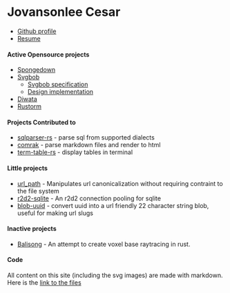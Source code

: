 # Jovansonlee Cesar

- [Github profile](https://github.com/ivanceras)
- [Resume](md/Resume.md)

#### Active Opensource projects

- [Spongedown](md/Spongedown.md)
- [Svgbob](md/Svgbob.md)
    - [Svgbob specification](md/Svgbob/Specification.md)
    - [Design implementation](md/Svgbob/Design-Implementation.md)
- [Diwata](md/Diwata.md)
- [Rustorm](md/Rustorm.md)

#### Projects Contributed to
- [sqlparser-rs](https://github.com/andygrove/sqlparser-rs) - parse sql from supported dialects
- [comrak](https://github.com/kivikakk/comrak) - parse markdown files and render to html
- [term-table-rs](https://github.com/RyanBluth/term-table-rs) - display tables in terminal

#### Little projects
- [url_path](https://github.com/ivanceras/url_path) - Manipulates url canonicalization without requiring contraint to the file system
- [r2d2-sqlite](https://github.com/ivanceras/r2d2-sqlite) - An r2d2 connection pooling for sqlite
- [blob-uuid](https://github.com/ivanceras/blob-uuid) - convert uuid into a url friendly 22 character string blob, useful for making url slugs

#### Inactive projects
- [Balisong](https://github.com/ivanceras/balisong) - An attempt to create voxel base raytracing in rust.


#### Code

All content on this site (including the svg images) are made with markdown.
Here is the [link to the files](https://github.com/ivanceras/ivanceras.github.io/tree/master/md)
